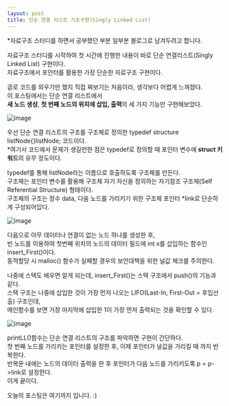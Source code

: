 ```yaml
---
layout: post
title: 단순 연결 리스트 기초구현(Singly Linked List)
---
```


*자료구조 스터디를 하면서 공부했던 부분 일부분 블로그로 남겨두려고 합니다.

자료구조 스터디를 시작하여 첫 시간에 진행한 내용이 바로 단순 연결리스트(Singly Linked List) 구현이다.<br>
자료구조에서 포인터를 활용한 가장 단순한 자료구조 구현이다.<br>

글로 코드를 외우기만 했지 직접 짜보기는 처음이라, 생각보다 어렵게 느껴졌다.<br>
이 포스팅에서는 단순 연결 리스트에서 <br> 
<b>새 노드 생성</b>, <b>첫 번째 노드의 위치에 삽입, 출력</b>의 세 가지 기능만 구현해보았다.<br>

![image](https://github.com/vivid-gamez/vivid-gamez.github.io/assets/103167519/1b45bb7a-133a-40e8-b528-740952fba29f)

우선 단순 연결 리스트의 구조를 구조체로 정의한 typedef structure listNode{}listNode; 코드이다.<br>
*여기서 코드에서 문제가 생길만한 점은 typedef로 정의할 때 포인터 변수에 <b>struct 키워드</b>의 유무 정도이다.<br>

typedef를 통해 listNode라는 이름으로 호출하도록 구조체를 만든다.<br>
구조체는 포인터 변수를 활용해 구조체 자기 자신을 정의하는 자기참조 구조체(Self Referential Structure) 형태이다.<br>
구조체의 구조는 정수 data, 다음 노드를 가리키기 위한 구조체 포인터 *link로 단순하게 구성되어있다.<br>

![image](https://github.com/vivid-gamez/vivid-gamez.github.io/assets/103167519/89a0bf47-6c0a-4d94-bf7c-c3bbc8df68b0)

다음으로 아무 데이터나 연결이 없는 노드 하나를 생성한 후,<br>
빈 노드를 이용하여 첫번째 위치의 노드의 데이터 필드에 int x를 삽입하는 함수인 insert_First()이다. <br>
동적할당 시 malloc() 함수가 실패할 경우의 보안대책을 위한 널값 체크를 주의한다.<br>

나중에 스택도 배우면 알게 되는데, insert_First()는 스택 구조에서 push()의 기능과 같다.<br>
스택 구조는 나중에 삽입한 것이 가장 먼저 나오는 LIFO(Last-In, First-Out = 후입선출) 구조인데,<br>
메인함수를 보면 가장 마지막에 삽입한 1이 가장 먼저 출력되는 것을 확인할 수 있다.<br>

![image](https://github.com/vivid-gamez/vivid-gamez.github.io/assets/103167519/eda2cad3-1f8b-4253-bceb-8b02be9a4d63)

printLL()함수는 단순 연결 리스트의 구조를 파악하면 구현이 간단하다.<br>
첫 번째 노드를 가리키는 포인터를 설정한 후, 이제 포인터가 널값을 가리킬 때 까지 반복한다.<br>
반복문 내에는 노드의 데이터 출력을 한 후 포인터가 다음 노드를 가리키도록 p = p->link로 설정한다.<br>
이게 끝이다.<br>

오늘의 포스팅은 여기까지 입니다. :)<br> 









